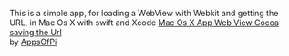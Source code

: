 This is a simple app, for loading a WebView with Webkit and getting the URL, in Mac Os X with swift and Xcode
<a href="https://www.appsofpi.com/2018/09/mac-os-x-app-webview-and-saving-url.html">Mac Os X App Web View Cocoa saving the Url</a>
<br>
by <a href="https://appsofpi.com">AppsOfPi</a>
